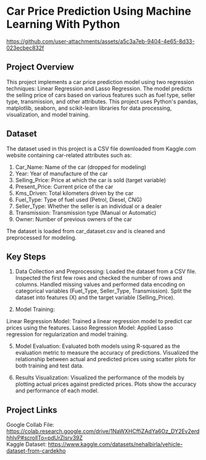 # Car Price Prediction Using Machine Learning With Python




https://github.com/user-attachments/assets/a5c3a7eb-9404-4e65-8d33-023ecbec832f








## Project Overview
This project implements a car price prediction model using two regression techniques: Linear Regression and Lasso Regression. The model predicts the selling price of cars based on various features such as fuel type, seller type, transmission, and other attributes. This project uses Python's pandas, matplotlib, seaborn, and scikit-learn libraries for data processing, visualization, and model training.

## Dataset
The dataset used in this project is a CSV file downloaded from Kaggle.com website containing car-related attributes such as:

1. Car_Name: Name of the car (dropped for modeling)
2. Year: Year of manufacture of the car
3. Selling_Price: Price at which the car is sold (target variable)
4. Present_Price: Current price of the car
5. Kms_Driven: Total kilometers driven by the car
6. Fuel_Type: Type of fuel used (Petrol, Diesel, CNG)
7. Seller_Type: Whether the seller is an individual or a dealer
8. Transmission: Transmission type (Manual or Automatic)
9. Owner: Number of previous owners of the car
  
The dataset is loaded from car_dataset.csv and is cleaned and preprocessed for modeling.

## Key Steps
1. Data Collection and Preprocessing:
Loaded the dataset from a CSV file.
Inspected the first few rows and checked the number of rows and columns.
Handled missing values and performed data encoding on categorical variables (Fuel_Type, Seller_Type, Transmission).
Split the dataset into features (X) and the target variable (Selling_Price).

3. Model Training:
   
  Linear Regression Model: Trained a linear regression model to predict car prices using the features.
  Lasso Regression Model: Applied Lasso regression for regularization and model training.

5. Model Evaluation:
Evaluated both models using R-squared as the evaluation metric to measure the accuracy of predictions.
Visualized the relationship between actual and predicted prices using scatter plots for both training and test data.

7. Results Visualization:
Visualized the performance of the models by plotting actual prices against predicted prices.
Plots show the accuracy and performance of each model.

## Project Links

Google Collab File: https://colab.research.google.com/drive/1NaWXHCffiZAdYa6Oz_DY2Ev2erdhhIvP#scrollTo=pdUrZlsrv39Z  
Kaggle Dataset: https://www.kaggle.com/datasets/nehalbirla/vehicle-dataset-from-cardekho
